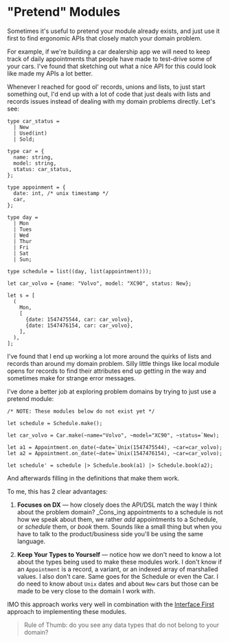 # "Pretend" Modules

Sometimes it's useful to pretend your module already exists, and just use it
first to find ergonomic APIs that closely match your domain problem.

For example, if we're building a car dealership app we will need to keep track
of daily appointments that people have made to test-drive some of your cars.
I've found that sketching out what a nice API for this could look like made my
APIs a lot better.

Whenever I reached for good ol' records, unions and lists, to just start
something out, I'd end up with a lot of code that just deals with lists and
records issues instead of dealing with my domain problems directly. Let's see:

```reason
type car_status =
  | New
  | Used(int)
  | Sold;

type car = {
  name: string,
  model: string,
  status: car_status,
};

type appoinment = {
  date: int, /* unix timestamp */
  car,
};

type day =
  | Mon
  | Tues
  | Wed
  | Thur
  | Fri
  | Sat
  | Sun;

type schedule = list((day, list(appointment)));

let car_volvo = {name: "Volvo", model: "XC90", status: New};

let s = [
  (
    Mon,
    [
      {date: 1547475544, car: car_volvo},
      {date: 1547476154, car: car_volvo},
    ],
  ),
];
```

I've found that I end up working a lot more around the quirks of lists and
records than around my domain problem. Silly little things like local module
opens for records to find their attributes end up getting in the way and
sometimes make for strange error messages.

I've done a better job at exploring problem domains by trying to just use a
pretend module:

```reason
/* NOTE: These modules below do not exist yet */

let schedule = Schedule.make();

let car_volvo = Car.make(~name="Volvo", ~model="XC90", ~status=`New);

let a1 = Appointment.on_date(~date=`Unix(1547475544), ~car=car_volvo);
let a2 = Appointment.on_date(~date=`Unix(1547476154), ~car=car_volvo);

let schedule' = schedule |> Schedule.book(a1) |> Schedule.book(a2);
```

And afterwards filling in the definitions that make them work.

To me, this has 2 clear advantages:

1. **Focuses on DX** — how closely does the API/DSL match the way I think about
   the problem domain? _Cons_ing appointments to a schedule is not how we speak
   about them, we rather _add_ appointments to a Schedule, or _schedule_ them,
   or _book_ them. Sounds like a small thing but when you have to talk to the
   product/business side you'll be using the same language.

1. **Keep Your Types to Yourself** — notice how we don't need to know a lot
   about the types being used to make these modules work. I don't know if an
   `Appointment` is a record, a variant, or an indexed array of marshalled
   values. I also don't care. Same goes for the Schedule or even the Car. I do
   need to know about `Unix` dates and about `New` cars but those can be made
   to be very close to the domain I work with.
  
IMO this approach works very well in combination with the [Interface
First](interface-first.md) approach to implementing these modules.

> Rule of Thumb: do you see any data types that do not belong to your domain?

